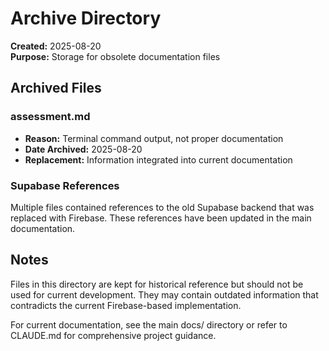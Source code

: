 # Archive Directory

**Created:** 2025-08-20  
**Purpose:** Storage for obsolete documentation files  

## Archived Files

### assessment.md
- **Reason:** Terminal command output, not proper documentation
- **Date Archived:** 2025-08-20
- **Replacement:** Information integrated into current documentation

### Supabase References
Multiple files contained references to the old Supabase backend that was replaced with Firebase. These references have been updated in the main documentation.

## Notes

Files in this directory are kept for historical reference but should not be used for current development. They may contain outdated information that contradicts the current Firebase-based implementation.

For current documentation, see the main docs/ directory or refer to CLAUDE.md for comprehensive project guidance.